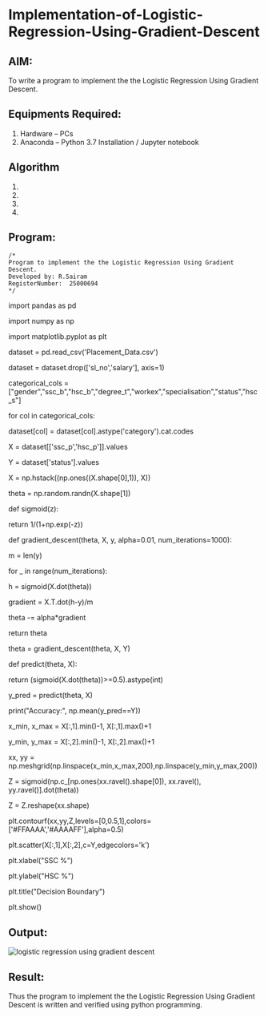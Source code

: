 # Implementation-of-Logistic-Regression-Using-Gradient-Descent

## AIM:
To write a program to implement the the Logistic Regression Using Gradient Descent.

## Equipments Required:
1. Hardware – PCs
2. Anaconda – Python 3.7 Installation / Jupyter notebook

## Algorithm
1. 
2. 
3. 
4. 

## Program:
```
/*
Program to implement the the Logistic Regression Using Gradient Descent.
Developed by: R.Sairam
RegisterNumber:  25000694
*/
```
import pandas as pd

import numpy as np

import matplotlib.pyplot as plt

dataset = pd.read_csv('Placement_Data.csv')

dataset = dataset.drop(['sl_no','salary'], axis=1)

categorical_cols = ["gender","ssc_b","hsc_b","degree_t","workex","specialisation","status","hsc_s"]

for col in categorical_cols:

   dataset[col] = dataset[col].astype('category').cat.codes

X = dataset[['ssc_p','hsc_p']].values

Y = dataset['status'].values

X = np.hstack((np.ones((X.shape[0],1)), X))

theta = np.random.randn(X.shape[1])

def sigmoid(z):

   return 1/(1+np.exp(-z))

def gradient_descent(theta, X, y, alpha=0.01, num_iterations=1000):

   m = len(y)
   
   for _ in range(num_iterations):
   
   h = sigmoid(X.dot(theta))
      
   gradient = X.T.dot(h-y)/m
   
   theta -= alpha*gradient
   
   return theta

theta = gradient_descent(theta, X, Y)

def predict(theta, X):

   return (sigmoid(X.dot(theta))>=0.5).astype(int)

y_pred = predict(theta, X)

print("Accuracy:", np.mean(y_pred==Y))

x_min, x_max = X[:,1].min()-1, X[:,1].max()+1

y_min, y_max = X[:,2].min()-1, X[:,2].max()+1

xx, yy = np.meshgrid(np.linspace(x_min,x_max,200),np.linspace(y_min,y_max,200))

Z = sigmoid(np.c_[np.ones(xx.ravel().shape[0]), xx.ravel(), yy.ravel()].dot(theta))

Z = Z.reshape(xx.shape)

plt.contourf(xx,yy,Z,levels=[0,0.5,1],colors=['#FFAAAA','#AAAAFF'],alpha=0.5)

plt.scatter(X[:,1],X[:,2],c=Y,edgecolors='k')

plt.xlabel("SSC %")

plt.ylabel("HSC %")

plt.title("Decision Boundary")

plt.show()


## Output:
![logistic regression using gradient descent](sam.png)


## Result:
Thus the program to implement the the Logistic Regression Using Gradient Descent is written and verified using python programming.

